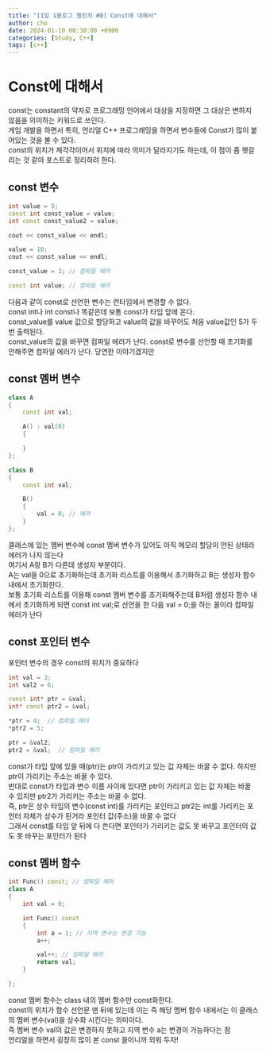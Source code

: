 ```yaml
---
title: "[1일 1블로그 챌린지 #0] Const에 대해서"
author: cho
date: 2024-01-10 00:30:00 +0900
categories: [Study, C++]
tags: [c++]
---
```


# Const에 대해서
const는 constant의 약자로 프로그래밍 언어에서 대상을 지정하면 그 대상은 변하지 않음을 의미하는 키워드로 쓰인다.  
게임 개발을 하면서 특히, 언리얼 C++ 프로그래밍을 하면서 변수들에 Const가 많이 붙어있는 것을 볼 수 있다.  
const의 위치가 제각각이어서 위치에 따라 의미가 달라지기도 하는데, 이 점이 좀 헷갈리는 것 같아 포스트로 정리하려 한다.  

## const 변수
```c++
int value = 5;
const int const_value = value;
int const const_value2 = value;

cout << const_value << endl;

value = 10;
cout << const_value << endl;

const_value = 3; // 컴파일 에러

const int value; // 컴파일 에러
```
다음과 같이 const로 선언한 변수는 런타임에서 변경할 수 없다.  
const int나 int const나 똑같은데 보통 const가 타입 앞에 온다.  
const_value를 value 값으로 할당하고 value의 값을 바꾸어도 처음 value값인 5가 두 번 출력된다.  
const_value의 값을 바꾸면 컴파일 에러가 난다.
const로 변수를 선언할 때 초기화를 안해주면 컴파일 에러가 난다. 당연한 이야기겠지만  

## const 멤버 변수
``` c++
class A
{
    const int val;

    A() : val(0)
    {

    }
};

class B
{
    const int val;

    B()
    {
        val = 0; // 에러
    }
};
```
클래스에 있는 멤버 변수에 const 멤버 변수가 있어도 아직 메모리 할당이 안된 상태라 에러가 나지 않는다  
여기서 A랑 B가 다른데 생성자 부분이다.  
A는 val을 0으로 초기화하는데 초기화 리스트를 이용해서 초기화하고 B는 생성자 함수 내에서 초기화한다.  
보통 초기화 리스트를 이용해 const 멤버 변수를 초기화해주는데 B처럼 생성자 함수 내에서 초기화하게 되면 const int val;로 선언을 한 다음 val = 0;을 하는 꼴이라 컴파일 에러가 난다  

## const 포인터 변수
포인터 변수의 경우 const의 위치가 중요하다  
```c++
int val = 3;
int val2 = 6;

const int* ptr = &val;
int* const ptr2 = &val;

*ptr = 4;  // 컴파일 에러
*ptr2 = 5;

ptr = &val2;
ptr2 = &val;  // 컴파일 에러
```
const가 타입 앞에 있을 때(ptr)는 ptr이 가리키고 있는 값 자체는 바꿀 수 없다. 하지만 ptr이 가리키는 주소는 바꿀 수 있다.  
반대로 const가 타입과 변수 이름 사이에 있다면 ptr이 가리키고 있는 값 자체는 바꿀 수 있지만 ptr2가 가리키는 주소는 바꿀 수 없다.  
즉, ptr은 상수 타입의 변수(const int)를 가리키는 포인터고 ptr2는 int를 가리키는 포인터 자체가 상수가 된거라 포인터 값(주소)을 바꿀 수 없다  
그래서 const를 타입 앞 뒤에 다 쓴다면 포인터가 가리키는 값도 못 바꾸고 포인터의 값도 못 바꾸는 포인터가 된다  

## const 멤버 함수
``` c++
int Func() const; // 컴파일 에러
class A
{
    int val = 0;

    int Func() const
    {
        int a = 1; // 지역 변수는 변경 가능
        a++;

        val++; // 컴파일 에러
        return val;
    }

};
```
const 멤버 함수는 class 내의 멤버 함수만 const화한다.  
const의 위치가 함수 선언문 맨 뒤에 있는데 이는 즉 해당 멤버 함수 내에서는 이 클래스의 멤버 변수(val)을 상수화 시킨다는 의미이다.  
즉 멤버 변수 val의 값은 변경하지 못하고 지역 변수 a는 변경이 가능하다는 점  
언리얼을 하면서 굉장히 많이 본 const 꼴이니까 외워 두자!  


